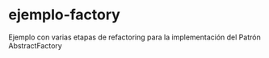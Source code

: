 # ejemplo-factory
Ejemplo con varias etapas de refactoring para la implementación del Patrón AbstractFactory
